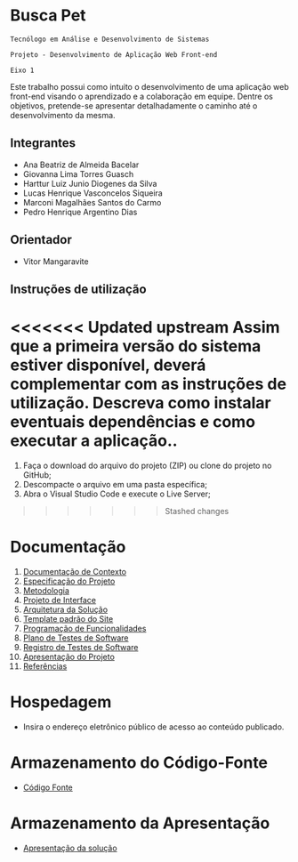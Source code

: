 # Busca Pet

`Tecnólogo em Análise e Desenvolvimento de Sistemas`

`Projeto - Desenvolvimento de Aplicação Web Front-end `

`Eixo 1`

Este trabalho possui como intuito o desenvolvimento de uma aplicação web front-end visando o aprendizado e a colaboração em equipe. Dentre os objetivos, pretende-se apresentar detalhadamente o caminho até o desenvolvimento da mesma.

## Integrantes

* Ana Beatriz de Almeida Bacelar
* Giovanna Lima Torres Guasch
* Harttur Luiz Junio Diogenes da Silva
* Lucas Henrique Vasconcelos Siqueira
* Marconi Magalhães Santos do Carmo
* Pedro Henrique Argentino Dias

## Orientador

* Vitor Mangaravite

## Instruções de utilização

<<<<<<< Updated upstream
Assim que a primeira versão do sistema estiver disponível, deverá complementar com as instruções de utilização. Descreva como instalar eventuais dependências e como executar a aplicação..
=======
1. Faça o download do arquivo do projeto (ZIP) ou clone do projeto no GitHub;
2. Descompacte o arquivo em uma pasta específica;
3. Abra o Visual Studio Code e execute o Live Server;
>>>>>>> Stashed changes

# Documentação

<ol>
<li><a href="docs/01-Documentação de Contexto.md"> Documentação de Contexto</a></li>
<li><a href="docs/02-Especificação do Projeto.md"> Especificação do Projeto</a></li>
<li><a href="docs/03-Metodologia.md"> Metodologia</a></li>
<li><a href="docs/04-Projeto de Interface.md"> Projeto de Interface</a></li>
<li><a href="docs/05-Arquitetura da Solução.md"> Arquitetura da Solução</a></li>
<li><a href="docs/06-Template padrão do Site.md"> Template padrão do Site</a></li>
<li><a href="docs/07-Programação de Funcionalidades.md"> Programação de Funcionalidades</a></li>
<li><a href="docs/08-Plano de Testes de Software.md"> Plano de Testes de Software</a></li>
<li><a href="docs/09-Registro de Testes de Software.md"> Registro de Testes de Software</a></li>
<li><a href="docs/10-Apresentação do Projeto.md"> Apresentação do Projeto</a></li>
<li><a href="docs/11-Referências.md"> Referências</a></li>
</ol>

# Hospedagem

* Insira o endereço eletrônico público de acesso ao conteúdo publicado. 

# Armazenamento do Código-Fonte

* <a href="src/README.md">Código Fonte</a>

# Armazenamento da Apresentação

* <a href="presentation/README.md">Apresentação da solução</a>
